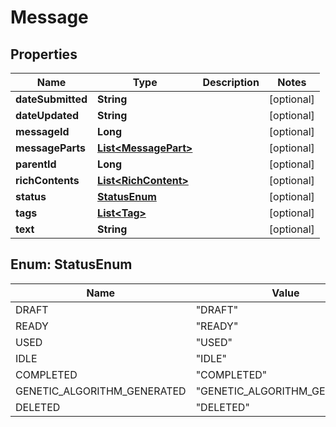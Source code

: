 
# Message

## Properties
Name | Type | Description | Notes
------------ | ------------- | ------------- | -------------
**dateSubmitted** | **String** |  |  [optional]
**dateUpdated** | **String** |  |  [optional]
**messageId** | **Long** |  |  [optional]
**messageParts** | [**List&lt;MessagePart&gt;**](MessagePart.md) |  |  [optional]
**parentId** | **Long** |  |  [optional]
**richContents** | [**List&lt;RichContent&gt;**](RichContent.md) |  |  [optional]
**status** | [**StatusEnum**](#StatusEnum) |  |  [optional]
**tags** | [**List&lt;Tag&gt;**](Tag.md) |  |  [optional]
**text** | **String** |  |  [optional]


<a name="StatusEnum"></a>
## Enum: StatusEnum
Name | Value
---- | -----
DRAFT | &quot;DRAFT&quot;
READY | &quot;READY&quot;
USED | &quot;USED&quot;
IDLE | &quot;IDLE&quot;
COMPLETED | &quot;COMPLETED&quot;
GENETIC_ALGORITHM_GENERATED | &quot;GENETIC_ALGORITHM_GENERATED&quot;
DELETED | &quot;DELETED&quot;



